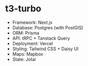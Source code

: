 # t3-turbo

- Framework: Next.js
- Database: Postgres (with PostGIS)
- ORM: Prisma
- API: tRPC + Tanstack Query
- Deployment: Vercel
- Styling: Tailwind CSS + Daisy UI
- Maps: Mapbox
- State: Jotai